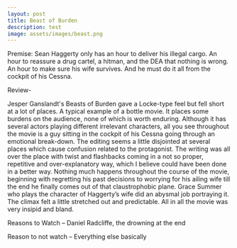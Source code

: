 ```yaml
---
layout: post
title: Beast of Burden
description: test
image: assets/images/beast.png
---
```


Premise: Sean Haggerty only has an hour to deliver his illegal cargo. An hour to reassure a drug cartel, a hitman, and the DEA that nothing is wrong. An hour to make sure his wife survives. And he must do it all from the cockpit of his Cessna.

Review-

Jesper Ganslandt's Beasts of Burden gave a Locke-type feel but fell short at a lot of places. A typical example of a bottle movie. It places some burdens on the audience, none of which is worth enduring. Although it has several actors playing different irrelevant characters, all you see throughout the movie is a guy sitting in the cockpit of his Cessna going through an emotional break-down. The editing seems a little disjointed at several places which cause confusion related to the protagonist. The writing was all over the place with twist and flashbacks coming in a not so proper, repetitive and over-explanatory way, which I believe could have been done in a better way. Nothing much happens throughout the course of the movie, beginning with regretting his past decisions to worrying for his ailing wife till the end he finally comes out of that claustrophobic plane. Grace Summer who plays the character of Haggerty’s wife did an abysmal job portraying it. The climax felt a little stretched out and predictable. All in all the movie was very insipid and bland.

Reasons to Watch – Daniel Radcliffe, the drowning at the end

Reason to not watch – Everything else basically
